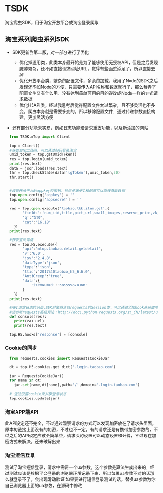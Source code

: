 # TSDK
淘宝爬虫SDK，用于淘宝开放平台或淘宝登录爬取


##  淘宝系列爬虫系列SDK
  
  - SDK更新到第二版，对一部分进行了优化
    * 优化掉通用类，此类本身最开始是为了能够使用无授权API，但是之后发现臃肿繁杂，还不如直接请求网址URL，觉得有些画蛇添足了，所以直接去掉
    * 优化开放平台类，繁杂的配置文件，多余的加载，我用了Node的SDK之后发现还不如Node的方便，只需要传入API名称和数据就行了，那么我弄了配置文件又有什么用，没有达到简单可用的目的遂改成Node一样的方式请求数据
    * 优化H5API类，经过我思考后觉得配置文件太过繁杂，且不够灵活也不多变，爬虫本身就是需要多变的，所以移除配置文件，通过传递参数直接构建，更加灵活方便

  - 还有部分功能未实现，例如日志功能和请求重放功能，以及新添加的网站

```python
  from TSDK.mTop import Client

  top = Client()
  #获取淘宝二维码，可以通过扫码登录淘宝
  umid_token = top.getUmidToken()
  res = top.login(umid_token)
  print(res.text)
  data = json.loads(res.text)
  thr = top.checkState(data['lgToken'],umid_token,30)
  thr.start()
  

  #设置开放平台的appkey和密钥，然后传递API和配置可以直接获取数据
  top.open.config['appkey'] = ''
  top.open.config['appsecret'] = ''

  res = top.open.execute('taobao.tbk.item.get',{
        'fields':'num_iid,title,pict_url,small_images,reserve_price,zk_final_price,user_type,provcity,item_url,seller_id,volume,nick',
        'q':'女装',
        'cat':'16,18'
    })
  print(res.text)

  #获取宝贝详情
  res = top.H5.execute({
        'api':'mtop.taobao.detail.getdetail',
        'v':'6.0',
        'jsv':'2.4.8',
        'dataType':'json',
        'type':'json',
        'ttid':'2017%40taobao_h5_6.6.0',
        'AntiCreep':'true',
        'data':{
            'itemNumId':'585559878166'
        }
    })
  print(res.text)

  #API请求日志的记录,SDK对象继承自requests的Session类，可以通过添加hook来获取响应
  #请参考requests高级用法：http://docs.python-requests.org/zh_CN/latest/user/advanced.html
  def console(res):
    print(res.url)
    print(res.text)

  top.H5.hooks['response'] = [console]

```

### Cookie的同步

```python
  from requests.cookies import RequestsCookieJar

  dt = top.H5.cookies.get_dict('.login.taobao.com')

  jar = RequestsCookieJar()
  for name in dt:
    jar.set(name,dt[name],path='/',domain='.login.taobao.com')
  
  # 通过设置cookie来共享登录状态
  top.cookies.update(jar)

```


###  淘宝APP端API

  此API设定还不完全，不过通过观察请求的方式可以发现加密放在了请求头里面，原本的链接上面没有的加密，不过也不一定，有的请求还是有携带加密参数的，不过之后的API设定应该会简单些，请求头的设置可以动态设置和计算，不过现在加密方式未解决，还未破解出来


### 淘宝短信登录

  测试了淘宝短信登录，请求中需要一个ua参数，这个参数是算法生成出来的，经过测试应该是根据平台登录的浏览器环境记录下来，所以如果ua参数不对的话那么就登录不了，会出现滑动验证
  如果要进行短信登录测试的话，替换ua参数为你自己浏览器上面的ua参数，在源码中修改
  
